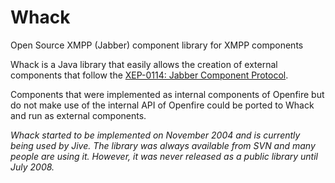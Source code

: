 # Whack
Open Source XMPP (Jabber) component library for XMPP components

Whack is a Java library that easily allows the creation of external components that follow the
<a href="http://www.xmpp.org/extensions/xep-0114.html">XEP-0114: Jabber Component Protocol</a>.</p>

Components that were implemented as internal components of Openfire but do not make use of the internal
API of Openfire could be ported to Whack and run as external components.

_Whack started to be implemented on November 2004 and is currently being used by Jive. The library was
always available from SVN and many people are using it. However, it was never released as a public library
until July 2008._

